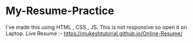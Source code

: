 # My-Resume-Practice
I've made this using HTML , CSS , JS. This is not responsive so open it on Laptop.
 Live Resume :- https://mukeshtutorial.github.io/Online-Resume/
